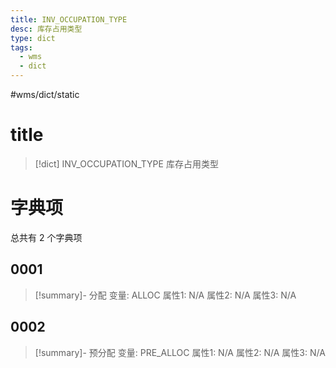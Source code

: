 ```yaml
---
title: INV_OCCUPATION_TYPE
desc: 库存占用类型
type: dict
tags:
  - wms
  - dict
---
```

#wms/dict/static

# title
>[!dict] INV_OCCUPATION_TYPE
> 库存占用类型

# 字典项
总共有 2 个字典项
## 0001
>[!summary]- 分配
>变量: ALLOC
>属性1: N/A
>属性2: N/A
>属性3: N/A

## 0002
>[!summary]- 预分配
>变量: PRE_ALLOC
>属性1: N/A
>属性2: N/A
>属性3: N/A

